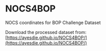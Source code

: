 # NOCS4BOP
NOCS coordinates for BOP Challenge Dataset

Download the processed dataset from: [https://ayesdie.github.io/NOCS4BOP/](https://ayesdie.github.io/NOCS4BOP/)
